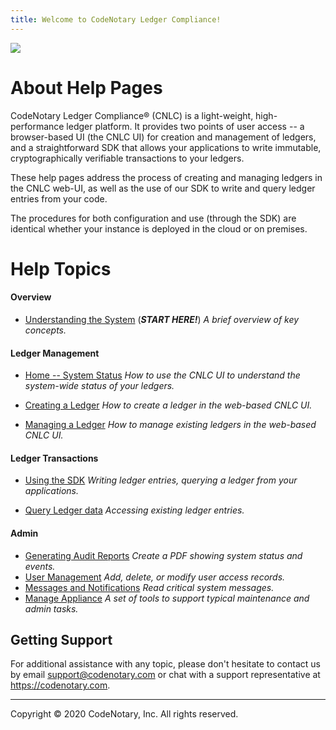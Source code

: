 ```yaml
---
title: Welcome to CodeNotary Ledger Compliance!
---
```




![](C:\Users\David\Downloads\Metatrope\clients\ntry\assets\images\alt_help_sm.png)

<v-img src="/alt_help_sm.png" alt=""></v-img>



# About Help Pages

CodeNotary Ledger Compliance® (CNLC) is a light-weight, high-performance ledger platform. It provides two points of user access -- a browser-based UI (the CNLC UI) for creation and management of ledgers, and a straightforward SDK that allows your applications to write immutable, cryptographically verifiable transactions to your ledgers.

These help pages address the process of creating and managing ledgers in the CNLC web-UI, as well as the use of our SDK to write and query ledger entries from your code.  

The procedures for both configuration and use (through the SDK) are identical whether your instance is deployed in the cloud or on premises.  

# Help Topics 


#### Overview

- [Understanding the System](/help/introduction) (_**START HERE!**_)
  _A brief overview of key concepts._

#### Ledger Management

- [Home -- System Status](/help/overall-status)
  _How to use the CNLC UI to understand the system-wide status of your ledgers._

- [Creating a Ledger](/help/create-ledger)
  _How to create a ledger in the web-based CNLC UI._
- [Managing a Ledger](/help/manage-ledger)
  _How to manage existing ledgers in the web-based CNLC UI._

#### Ledger Transactions

- [Using the SDK](/help/use-ledger)
_Writing ledger entries, querying a ledger from your applications._
  
- [Query Ledger data](/help/query-ledger)
  _Accessing existing ledger entries._

#### Admin

- [Generating Audit Reports](/help/use-audit-reports)
  *Create a PDF showing system status and events.*
- [User Management](/help/user-management)
  *Add, delete, or modify user access records.*
- [Messages and Notifications](/help/administration)
  *Read critical system messages.*
- [Manage Appliance](/help/manage)
  *A set of tools to support typical maintenance and admin tasks.*

## Getting Support

For additional assistance with any topic, please don't hesitate to contact us by email support@codenotary.com or chat with a support representative at https://codenotary.com.

---------------------------------

Copyright © 2020 CodeNotary, Inc. All rights reserved. 
<v-img src="/alt_logo.png" alt="" align="left"> </v-img>


